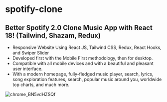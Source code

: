 # spotify-clone

## Better Spotify 2.0 Clone Music App with React 18! (Tailwind, Shazam, Redux)

- Responsive Website Using React JS, Tailwind CSS, Redux, React Hooks, and Swiper Slider
- Developed first with the Mobile First methodology, then for desktop.
- Compatible with all mobile devices and with a beautiful and pleasant user interface.
- With a modern homepage, fully-fledged music player, search, lyrics, song exploration features, search, popular music around you, worldwide top charts, and much more.

![chrome_BN5vdHZSQf](https://user-images.githubusercontent.com/62913154/192291968-e95dce1f-00ce-4455-b755-af3a4dd79a95.png)
